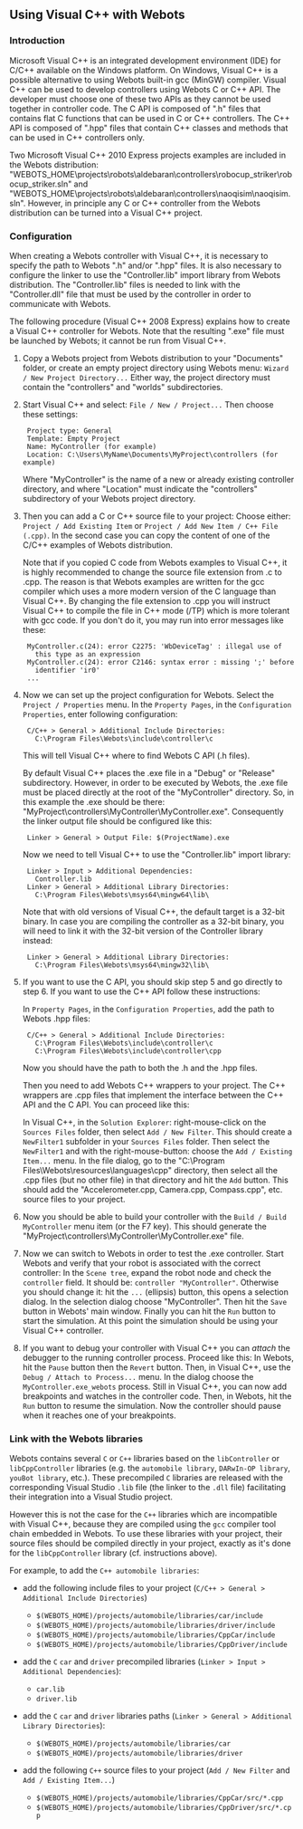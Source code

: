 ## Using Visual C++ with Webots

### Introduction

Microsoft Visual C++ is an integrated development environment (IDE) for C/C++
available on the Windows platform. On Windows, Visual C++ is a possible
alternative to using Webots built-in gcc (MinGW) compiler. Visual C++ can be
used to develop controllers using Webots C or C++ API. The developer must choose
one of these two APIs as they cannot be used together in controller code. The C
API is composed of ".h" files that contains flat C functions that can be used in
C or C++ controllers. The C++ API is composed of ".hpp" files that contain C++
classes and methods that can be used in C++ controllers only.

Two Microsoft Visual C++ 2010 Express projects examples are included in the Webots distribution: "WEBOTS\_HOME\\projects\\robots\\aldebaran\\controllers\\robocup_striker\\robocup_striker.sln" and "WEBOTS\_HOME\\projects\\robots\\aldebaran\\controllers\\naoqisim\\naoqisim.sln". However, in principle any C or C++ controller from the Webots distribution can be turned into a Visual C++ project.

### Configuration

When creating a Webots controller with Visual C++, it is necessary to specify
the path to Webots ".h" and/or ".hpp" files. It is also necessary to configure
the linker to use the "Controller.lib" import library from Webots distribution.
The "Controller.lib" files is needed to link with the "Controller.dll" file that
must be used by the controller in order to communicate with Webots.

The following procedure (Visual C++ 2008 Express) explains how to create a
Visual C++ controller for Webots. Note that the resulting ".exe" file must be
launched by Webots; it cannot be run from Visual C++.

1. Copy a Webots project from Webots distribution to your "Documents" folder, or
create an empty project directory using Webots menu: `Wizard / New Project
Directory...` Either way, the project directory must contain the "controllers"
and "worlds" subdirectories.

2. Start Visual C++ and select: `File / New / Project...` Then choose these
settings:

        Project type: General
        Template: Empty Project
        Name: MyController (for example)
        Location: C:\Users\MyName\Documents\MyProject\controllers (for example)

    Where "MyController" is the name of a new or already existing controller
    directory, and where "Location" must indicate the "controllers" subdirectory of
    your Webots project directory.

3. Then you can add a C or C++ source file to your project: Choose either: `Project
/ Add Existing Item` or `Project / Add New Item / C++ File (.cpp)`. In the
second case you can copy the content of one of the C/C++ examples of Webots
distribution.

    Note that if you copied C code from Webots examples to Visual C++, it is highly
    recommended to change the source file extension from .c to .cpp. The reason is
    that Webots examples are written for the gcc compiler which uses a more modern
    version of the C language than Visual C++. By changing the file extension to
    .cpp you will instruct Visual C++ to compile the file in C++ mode (/TP) which is
    more tolerant with gcc code. If you don't do it, you may run into error messages
    like these:

        MyController.c(24): error C2275: 'WbDeviceTag' : illegal use of
          this type as an expression
        MyController.c(24): error C2146: syntax error : missing ';' before
          identifier 'ir0'
        ...

4. Now we can set up the project configuration for Webots. Select the `Project /
Properties` menu. In the `Property Pages`, in the `Configuration Properties`,
enter following configuration:

        C/C++ > General > Additional Include Directories:
          C:\Program Files\Webots\include\controller\c

    This will tell Visual C++ where to find Webots C API (.h files).

    By default Visual C++ places the .exe file in a "Debug" or "Release"
    subdirectory. However, in order to be executed by Webots, the .exe file must be
    placed directly at the root of the "MyController" directory. So, in this example
    the .exe should be there: "MyProject\controllers\MyController\MyController.exe".
    Consequently the linker output file should be configured like this:

        Linker > General > Output File: $(ProjectName).exe

    Now we need to tell Visual C++ to use the "Controller.lib" import library:

        Linker > Input > Additional Dependencies:
          Controller.lib
        Linker > General > Additional Library Directories:
          C:\Program Files\Webots\msys64\mingw64\lib\

    Note that with old versions of Visual C++, the default target is a 32-bit binary.
    In case you are compiling the controller as a 32-bit binary, you will need to link it with the 32-bit version of the Controller library instead:

        Linker > General > Additional Library Directories:
          C:\Program Files\Webots\msys64\mingw32\lib\

5. If you want to use the C API, you should skip step 5 and go directly to step 6.
If you want to use the C++ API follow these instructions:

    In `Property Pages`, in the `Configuration Properties`, add the path to Webots
    .hpp files:

        C/C++ > General > Additional Include Directories:
          C:\Program Files\Webots\include\controller\c
          C:\Program Files\Webots\include\controller\cpp

    Now you should have the path to both the .h and the .hpp files.

    Then you need to add Webots C++ wrappers to your project. The C++ wrappers are
    .cpp files that implement the interface between the C++ API and the C API. You
    can proceed like this:

    In Visual C++, in the `Solution Explorer`: right-mouse-click on the `Sources
    Files` folder, then select `Add / New Filter`. This should create a `NewFilter1`
    subfolder in your `Sources Files` folder. Then select the `NewFilter1` and with
    the right-mouse-button: choose the `Add / Existing Item...` menu. In the file
    dialog, go to the "C:\Program Files\Webots\resources\languages\cpp" directory,
    then select all the .cpp files (but no other file) in that directory and hit the
    `Add` button. This should add the "Accelerometer.cpp, Camera.cpp, Compass.cpp",
    etc. source files to your project.

6. Now you should be able to build your controller with the `Build / Build
MyController` menu item (or the F7 key). This should generate the
"MyProject\controllers\MyController\MyController.exe" file.

7. Now we can switch to Webots in order to test the .exe controller. Start Webots
and verify that your robot is associated with the correct controller: In the
`Scene tree`, expand the robot node and check the `controller` field. It should
be: `controller "MyController"`. Otherwise you should change it: hit the `...`
(ellipsis) button, this opens a selection dialog. In the selection dialog choose
"MyController". Then hit the `Save` button in Webots' main window. Finally you
can hit the `Run` button to start the simulation. At this point the simulation
should be using your Visual C++ controller.

8. If you want to debug your controller with Visual C++ you can *attach* the
debugger to the running controller process. Proceed like this: In Webots, hit
the `Pause` button then the `Revert` button. Then, in Visual C++, use the `Debug
/ Attach to Process...` menu. In the dialog choose the `MyController.exe_webots`
process. Still in Visual C++, you can now add breakpoints and watches in the
controller code. Then, in Webots, hit the `Run` button to resume the simulation.
Now the controller should pause when it reaches one of your breakpoints.


### Link with the Webots libraries

Webots contains several `C` or `C++` libraries based on the `libController` or
`libCppController` libraries (e.g. the `automobile library`, `DARwIn-OP library`,
`youBot library`, etc.).
These precompiled `C` libraries are released with the corresponding Visual Studio `.lib` file
(the linker to the `.dll` file) facilitating their integration into a Visual Studio project.

However this is not the case for the `C++` libraries which are incompatible with Visual C++,
because they are compiled using the `gcc` compiler tool chain embedded in Webots.
To use these libraries with your project, their source files should be compiled directly in your project,
exactly as it's done for the `libCppController` library (cf. instructions above).

For example, to add the `C++ automobile libraries`:

- add the following include files to your project (`C/C++ > General > Additional Include Directories`)

    - `$(WEBOTS_HOME)/projects/automobile/libraries/car/include`
    - `$(WEBOTS_HOME)/projects/automobile/libraries/driver/include`
    - `$(WEBOTS_HOME)/projects/automobile/libraries/CppCar/include`
    - `$(WEBOTS_HOME)/projects/automobile/libraries/CppDriver/include`

- add the `C` `car` and `driver` precompiled libraries (`Linker > Input > Additional Dependencies`):

    - `car.lib`
    - `driver.lib`

- add the `C` `car` and `driver` libraries paths (`Linker > General > Additional Library Directories`):

    - `$(WEBOTS_HOME)/projects/automobile/libraries/car`
    - `$(WEBOTS_HOME)/projects/automobile/libraries/driver`

- add the following `C++` source files to your project (`Add / New Filter` and `Add / Existing Item...`)

    - `$(WEBOTS_HOME)/projects/automobile/libraries/CppCar/src/*.cpp`
    - `$(WEBOTS_HOME)/projects/automobile/libraries/CppDriver/src/*.cpp`
